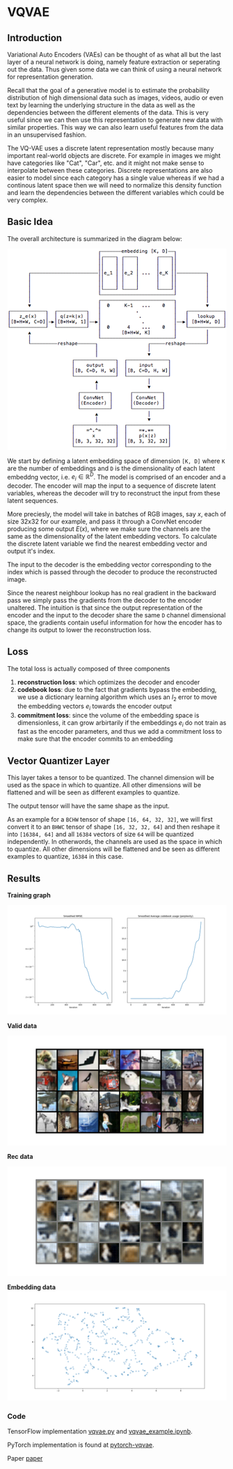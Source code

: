 # VQVAE

## Introduction

Variational Auto Encoders (VAEs) can be thought of as what all but the last layer of a neural network is doing, namely feature extraction or seperating out the data. Thus given some data we can think of using a neural network for representation generation. 

Recall that the goal of a generative model is to estimate the probability distribution of high dimensional data such as images, videos, audio or even text by learning the underlying structure in the data as well as the dependencies between the different elements of the data. This is very useful since we can then use this representation to generate new data with similar properties. This way we can also learn useful features from the data in an unsupervised fashion.

The VQ-VAE uses a discrete latent representation mostly because many important real-world objects are discrete. For example in images we might have categories like "Cat", "Car", etc. and it might not make sense to interpolate between these categories. Discrete representations are also easier to model since each category has a single value whereas if we had a continous latent space then we will need to normalize this density function and learn the dependencies between the different variables which could be very complex.

## Basic Idea

The overall architecture is summarized in the diagram below:

![](./imgs/vq-vae.png)

We start by defining a latent embedding space of dimension `[K, D]` where `K` are the number of embeddings and `D` is the dimensionality of each latent embeddng vector, i.e. $e_i \in \mathbb{R}^{D}$. The model is comprised of an encoder and a decoder. The encoder will map the input to a sequence of discrete latent variables, whereas the decoder will try to reconstruct the input from these latent sequences. 

More preciesly, the model will take in batches of RGB images,  say $x$, each of size 32x32 for our example, and pass it through a ConvNet encoder producing some output $E(x)$, where we make sure the channels are the same as the dimensionality of the latent embedding vectors. To calculate the discrete latent variable we find the nearest embedding vector and output it's index. 

The input to the decoder is the embedding vector corresponding to the index which is passed through the decoder to produce the reconstructed image. 

Since the nearest neighbour lookup has no real gradient in the backward pass we simply pass the gradients from the decoder to the encoder  unaltered. The intuition is that since the output representation of the encoder and the input to the decoder share the same `D` channel dimensional space, the gradients contain useful information for how the encoder has to change its output to lower the reconstruction loss.

## Loss

The total loss is actually composed of three components

1. **reconstruction loss**: which optimizes the decoder and encoder
1. **codebook loss**: due to the fact that gradients bypass the embedding, we use a dictionary learning algorithm  which uses an $l_2$  error to move the embedding vectors $e_i$ towards the encoder output
1. **commitment loss**:  since the volume of the embedding space is dimensionless, it can grow arbirtarily if the embeddings $e_i$ do not train as fast as  the encoder parameters, and thus we add a commitment loss to make sure that the encoder commits to an embedding

## Vector Quantizer Layer

This layer takes a tensor to be quantized. The channel dimension will be used as the space in which to quantize. All other dimensions will be flattened and will be seen as different examples to quantize.

The output tensor will have the same shape as the input.

As an example for a `BCHW` tensor of shape `[16, 64, 32, 32]`, we will first convert it to an `BHWC` tensor of shape `[16, 32, 32, 64]` and then reshape it into `[16384, 64]` and all `16384` vectors of size `64`  will be quantized independently. In otherwords, the channels are used as the space in which to quantize. All other dimensions will be flattened and be seen as different examples to quantize, `16384` in this case.

## Results
**Training graph**

![](./imgs/train_graph.png)

**Valid data**

![](./imgs/validOrg.png)

**Rec data**

![](./imgs/validRec.png)

**Embedding data**
![](./imgs/embedding.png)

### Code

TensorFlow implementation [vqvae.py](https://github.com/deepmind/sonnet/blob/master/sonnet/python/modules/nets/vqvae.py) and [vqvae_example.ipynb](https://github.com/deepmind/sonnet/blob/master/sonnet/examples/vqvae_example.ipynb).
 
PyTorch implementation is found at [pytorch-vqvae](https://github.com/ritheshkumar95/pytorch-vqvae).

Paper [paper](https://paperswithcode.com/paper/190600446)